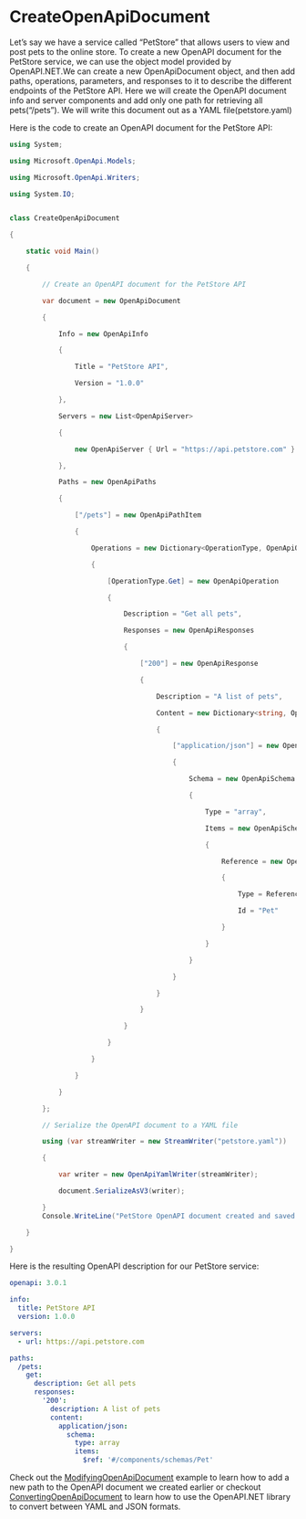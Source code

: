 # CreateOpenApiDocument
Let’s say we have a service called “PetStore” that allows users to view and  post pets to the online store.
To create a new OpenAPI document for the PetStore service, we can use the object model provided by OpenAPI.NET.We can create a new OpenApiDocument object, and then add paths, operations, parameters, and responses to it to describe the different endpoints of the PetStore API. Here we will create the OpenAPI document info and server components and add only one path for retrieving all pets(“/pets”). We will write this document out as a YAML file(petstore.yaml)

Here is the code to create an OpenAPI document for the PetStore API:

```csharp
using System; 

using Microsoft.OpenApi.Models; 

using Microsoft.OpenApi.Writers; 

using System.IO; 


class CreateOpenApiDocument 

{ 

    static void Main() 

    { 

        // Create an OpenAPI document for the PetStore API 

        var document = new OpenApiDocument 

        { 

            Info = new OpenApiInfo 

            { 

                Title = "PetStore API", 

                Version = "1.0.0" 

            }, 

            Servers = new List<OpenApiServer> 

            { 

                new OpenApiServer { Url = "https://api.petstore.com" } 

            }, 

            Paths = new OpenApiPaths 

            { 

                ["/pets"] = new OpenApiPathItem 

                { 

                    Operations = new Dictionary<OperationType, OpenApiOperation> 

                    { 

                        [OperationType.Get] = new OpenApiOperation 

                        { 

                            Description = "Get all pets", 

                            Responses = new OpenApiResponses 

                            { 

                                ["200"] = new OpenApiResponse 

                                { 

                                    Description = "A list of pets", 

                                    Content = new Dictionary<string, OpenApiMediaType> 

                                    { 

                                        ["application/json"] = new OpenApiMediaType 

                                        { 

                                            Schema = new OpenApiSchema 

                                            { 

                                                Type = "array", 

                                                Items = new OpenApiSchema 

                                                { 

                                                    Reference = new OpenApiReference 

                                                    { 

                                                        Type = ReferenceType.Schema, 

                                                        Id = "Pet" 

                                                    } 

                                                } 

                                            } 

                                        } 

                                    } 

                                } 

                            } 

                        } 

                    } 

                } 

            } 

        }; 

        // Serialize the OpenAPI document to a YAML file 

        using (var streamWriter = new StreamWriter("petstore.yaml")) 

        { 

            var writer = new OpenApiYamlWriter(streamWriter); 

            document.SerializeAsV3(writer); 

        } 
        Console.WriteLine("PetStore OpenAPI document created and saved."); 

    } 

} 
```
Here is the resulting OpenAPI description for our PetStore service:

```yaml
openapi: 3.0.1

info:
  title: PetStore API
  version: 1.0.0

servers:
  - url: https://api.petstore.com

paths:
  /pets:
    get:
      description: Get all pets
      responses:
        '200':
          description: A list of pets
          content:
            application/json:
              schema:
                type: array
                items:
                  $ref: '#/components/schemas/Pet'
```
Check out the [ModifyingOpenApiDocument](https://github.com/njaci1/openapi-docs-pr/edit/njaci1-OpenAPI.NET-conceptual-doc/OpenAPI/OpenAPI.NET/Modifying%20an%20OpenAPI%20Document.md) example to learn how to add a new path to the OpenAPI document we created earlier or checkout [ConvertingOpenApiDocument](https://github.com/njaci1/openapi-docs-pr/edit/njaci1-OpenAPI.NET-conceptual-doc/OpenAPI/OpenAPI.NET/Converting%20an%20OpenAPI%20Document.md) to learn how to use the OpenAPI.NET library to convert between YAML and JSON formats.
